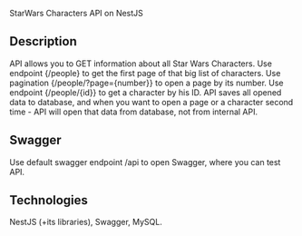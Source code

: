 StarWars Characters API on NestJS

## Description
API allows you to GET information about all Star Wars Characters.
Use endpoint {/people} to get the first page of that big list of characters. Use pagination {/people/?page={number}} to open a page by its number.
Use endpoint {/people/{id}} to get a character by his ID.
API saves all opened data to database, and when you want to open a page or a character second time - API will open that data from database, not from internal API.

## Swagger
Use default swagger endpoint /api to open Swagger, where you can test API.

## Technologies
NestJS (+its libraries), Swagger, MySQL.
